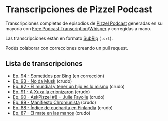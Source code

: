# Transcripciones de Pizzel Podcast

Transcripciones completas de episodios de [Pizzel
Podcast](https://pizzelpodcast.com) generadas en su mayoría con [Free Podcast
Transcription](https://freepodcasttranscription.com/)/[Whisper](https://openai.com/blog/introducing-chatgpt-and-whisper-apis)
y corregidas a mano.

Las transcripciones están en formato
[SubRip](https://en.wikipedia.org/wiki/SubRip) (`.srt`).

Podés colaborar con correcciones creando un pull request.

## Lista de transcripciones

* [Ep. 94 - Sometidos por Bing](/pizzel-ep94.srt) (en corrección)
* [Ep. 93 - No da Musk](/pizzel-ep93.srt) (crudo)
* [Ep. 92 - El mundial y tener un hijo es lo mismo](/pizzel-ep92.srt) (crudo)
* [Ep. 91 - A Xuxa la crionizaron](/pizzel-ep91.srt) (crudo)
* [Ep. 90 - AskPizzel #8 + Julie Fayolle](/pizzel-ep90.srt) (crudo)
* [Ep. 89 - Manifiesto Chromunista](/pizzel-ep89.srt) (crudo)
* [Ep. 88 - Índice de cucharita en Finlandia](/pizzel-ep88.srt) (crudo)
* [Ep. 87 - El mate en las manos](/pizzel-ep87.srt) (crudo)
